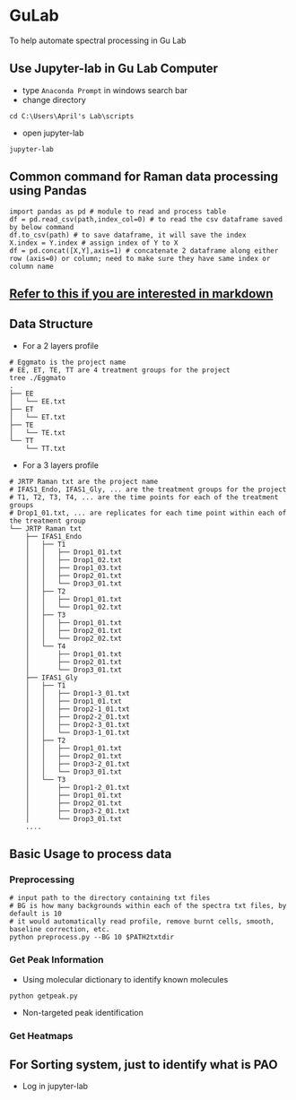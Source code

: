 # GuLab
To help automate spectral processing in Gu Lab

## Use Jupyter-lab in Gu Lab Computer
- type ```Anaconda Prompt``` in windows search bar
- change directory 
```
cd C:\Users\April's Lab\scripts
```
- open jupyter-lab
```
jupyter-lab
```
## Common command for Raman data processing using Pandas
```
import pandas as pd # module to read and process table
df = pd.read_csv(path,index_col=0) # to read the csv dataframe saved by below command
df.to_csv(path) # to save dataframe, it will save the index
X.index = Y.index # assign index of Y to X
df = pd.concat([X,Y],axis=1) # concatenate 2 dataframe along either row (axis=0) or column; need to make sure they have same index or column name
```
## [Refer to this if you are interested in markdown](https://docs.github.com/en/get-started/writing-on-github/getting-started-with-writing-and-formatting-on-github/basic-writing-and-formatting-syntax)

## Data Structure
- For a 2 layers profile
```
# Eggmato is the project name
# EE, ET, TE, TT are 4 treatment groups for the project
tree ./Eggmato 
.
├── EE
│   └── EE.txt
├── ET
│   └── ET.txt
├── TE
│   └── TE.txt
└── TT
    └── TT.txt
```
- For a 3 layers profile
```
# JRTP Raman txt are the project name
# IFAS1_Endo, IFAS1_Gly, ... are the treatment groups for the project
# T1, T2, T3, T4, ... are the time points for each of the treatment groups
# Drop1_01.txt, ... are replicates for each time point within each of the treatment group
└── JRTP Raman txt
    ├── IFAS1_Endo
    │   ├── T1
    │   │   ├── Drop1_01.txt
    │   │   ├── Drop1_02.txt
    │   │   ├── Drop1_03.txt
    │   │   ├── Drop2_01.txt
    │   │   └── Drop3_01.txt
    │   ├── T2
    │   │   ├── Drop1_01.txt
    │   │   └── Drop1_02.txt
    │   ├── T3
    │   │   ├── Drop1_01.txt
    │   │   ├── Drop2_01.txt
    │   │   └── Drop2_02.txt
    │   └── T4
    │       ├── Drop1_01.txt
    │       ├── Drop2_01.txt
    │       └── Drop3_01.txt
    ├── IFAS1_Gly
    │   ├── T1
    │   │   ├── Drop1-3_01.txt
    │   │   ├── Drop1_01.txt
    │   │   ├── Drop2-1_01.txt
    │   │   ├── Drop2-2_01.txt
    │   │   ├── Drop2-3_01.txt
    │   │   └── Drop3-1_01.txt
    │   ├── T2
    │   │   ├── Drop1_01.txt
    │   │   ├── Drop2_01.txt
    │   │   ├── Drop3-2_01.txt
    │   │   └── Drop3_01.txt
    │   └── T3
    │       ├── Drop1-2_01.txt
    │       ├── Drop1_01.txt
    │       ├── Drop2_01.txt
    │       ├── Drop3-2_01.txt
    │       └── Drop3_01.txt
    ....
```
## Basic Usage to process data
### Preprocessing
```
# input path to the directory containing txt files
# BG is how many backgrounds within each of the spectra txt files, by default is 10
# it would automatically read profile, remove burnt cells, smooth, baseline correction, etc.
python preprocess.py --BG 10 $PATH2txtdir
```
### Get Peak Information
- Using molecular dictionary to identify known molecules
```
python getpeak.py
```
- Non-targeted peak identification

### Get Heatmaps

## For Sorting system, just to identify what is PAO
- Log in jupyter-lab
```

```

